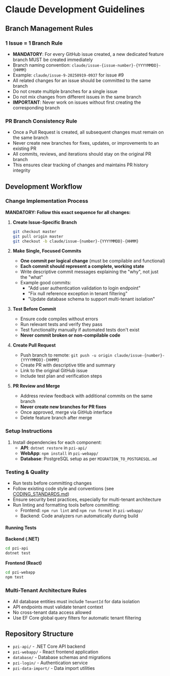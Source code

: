 # Claude Development Guidelines

## Branch Management Rules

### 1 Issue = 1 Branch Rule
- **MANDATORY**: For every GitHub issue created, a new dedicated feature branch MUST be created immediately
- Branch naming convention: `claude/issue-{issue-number}-{YYYYMMDD}-{HHMM}`
- Example: `claude/issue-9-20250919-0937` for issue #9
- All related changes for an issue should be committed to the same branch
- Do not create multiple branches for a single issue
- Do not mix changes from different issues in the same branch
- **IMPORTANT**: Never work on issues without first creating the corresponding branch

### PR Branch Consistency Rule
- Once a Pull Request is created, all subsequent changes must remain on the same branch
- Never create new branches for fixes, updates, or improvements to an existing PR
- All commits, reviews, and iterations should stay on the original PR branch
- This ensures clear tracking of changes and maintains PR history integrity

## Development Workflow

### Change Implementation Process

**MANDATORY: Follow this exact sequence for all changes:**

1. **Create Issue-Specific Branch**
   ```bash
   git checkout master
   git pull origin master
   git checkout -b claude/issue-{number}-{YYYYMMDD}-{HHMM}
   ```

2. **Make Single, Focused Commits**
   - **One commit per logical change** (must be compilable and functional)
   - **Each commit should represent a complete, working state**
   - Write descriptive commit messages explaining the "why", not just the "what"
   - Example good commits:
     - "Add user authentication validation to login endpoint"
     - "Fix null reference exception in tenant filtering"
     - "Update database schema to support multi-tenant isolation"

3. **Test Before Commit**
   - Ensure code compiles without errors
   - Run relevant tests and verify they pass
   - Test functionality manually if automated tests don't exist
   - **Never commit broken or non-compilable code**

4. **Create Pull Request**
   - Push branch to remote: `git push -u origin claude/issue-{number}-{YYYYMMDD}-{HHMM}`
   - Create PR with descriptive title and summary
   - Link to the original GitHub issue
   - Include test plan and verification steps

5. **PR Review and Merge**
   - Address review feedback with additional commits on the same branch
   - **Never create new branches for PR fixes**
   - Once approved, merge via GitHub interface
   - Delete feature branch after merge

### Setup Instructions

1. Install dependencies for each component:
   - **API**: `dotnet restore` in `pzi-api/`
   - **WebApp**: `npm install` in `pzi-webapp/`
   - **Database**: PostgreSQL setup as per `MIGRATION_TO_POSTGRESQL.md`

### Testing & Quality

- Run tests before committing changes
- Follow existing code style and conventions (see [CODING_STANDARDS.md](CODING_STANDARDS.md))
- Ensure security best practices, especially for multi-tenant architecture
- Run linting and formatting tools before committing:
  - Frontend: `npm run lint` and `npm run format` in `pzi-webapp/`
  - Backend: Code analyzers run automatically during build

#### Running Tests

**Backend (.NET)**
```bash
cd pzi-api
dotnet test
```

**Frontend (React)**
```bash
cd pzi-webapp
npm test
```

### Multi-Tenant Architecture Rules

- All database entities must include `TenantId` for data isolation
- API endpoints must validate tenant context
- No cross-tenant data access allowed
- Use EF Core global query filters for automatic tenant filtering

## Repository Structure
- `pzi-api/` - .NET Core API backend
- `pzi-webapp/` - React frontend application
- `database/` - Database schemas and migrations
- `pzi-login/` - Authentication service
- `pzi-data-import/` - Data import utilities